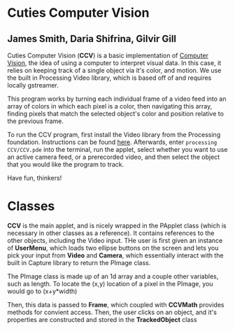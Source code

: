 # Cuties Computer Vision
## James Smith, Daria Shifrina, Gilvir Gill
Cuties Computer Vision (**CCV**) is a basic implementation of [Computer Vision](https://en.wikipedia.org/wiki/Computer_vision), the idea of using a computer to interpret visual data. In this case, it relies on keeping track of a single object via it's color, and motion. We use the built in Processing Video library, which is based off of and requires locally gstreamer.

This program works by turning each individual frame of a video feed into an array of colors in which each pixel is a color, then navigating this array, finding pixels that match the selected object's color and position relative to the previous frame. 

To run the CCV program, first install the Video library from the Processing foundation. Instructions can be found [here](https://github.com/processing/processing/wiki/How-to-Install-a-Contributed-Library). Afterwards, enter `processing CCV/CCV.pde` into the terminal, run the applet, select whether you want to use an active camera feed, or a prerecorded video, and then select the object that you would like the program to track. 

Have fun, thinkers!

# Classes

**CCV** is the main applet, and is nicely wrapped in the PApplet class (which is necessary in other classes as a reference). It contains references to the other objects, including the Video input. THe user is first given an instance of **UserMenu**, which loads two ellipse buttons on the screen and lets you pick your input from **Video** and **Camera**, which essentially interact with the built in Capture library to return the PImage class. 

The PImage class is made up of an 1d array and a couple other variables, such as length. To locate the (x,y) location of a pixel in the PImage, you would go to (x+y*width)

Then, this data is passed to **Frame**, which coupled with **CCVMath** provides methods for convient access. Then, the user clicks on an object, and it's properties are constructed and stored in the **TrackedObject** class
